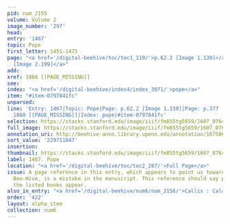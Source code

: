 ```yaml
---
pid: num_2155
volume: Volume 2
image_number: '297'
head:
entry: '1467'
topic: Pope
first_letter: 1451-1475
page: "<a href='/digital-beehive/toc/toc1_119/'>p.62.2 [Image 1.130]</a>|<a href='/digital-beehive/toc/toc2_189/'>p.377
  [Image 2.199]</a>"
add:
xref: 1860 [[PAGE_MISSING]]
see:
index: "<a href='/digital-beehive/index4/index_3071/'>pope</a>"
item: "#item-0797841fc"
unparsed:
line: 'Entry: 1467|Topic: Pope|Page: p.62.2 [Image 1.130]|Page: p.377 [Image 2.199]|Xref:
  1860 [[PAGE_MISSING]]|Index: pope|#item-0797841fc'
selection: https://stacks.stanford.edu/image/iiif/fm855tg5659/1607_0764/388,1047,2875,727/full/0/default.jpg
full_image: https://stacks.stanford.edu/image/iiif/fm855tg5659/1607_0764/full/full/0/default.jpg
annotation_uri: http://beehive-anno.library.upenn.edu/annotation/1675868984344
sort_value: '229711047'
insertion:
thumbnail: https://stacks.stanford.edu/image/iiif/fm855tg5659/1607_0764/388,1047,600,180/250,/0/default.jpg
label: 1467. Pope
location: "<a href='/digital-beehive/toc/toc2_287/'>Full Page</a>"
issue: A page reference in this entry, which appears to point us toward p.177 of the
  Bee-Hive, is a mistake in the manuscript. This reference should say p.377, where
  the listed books appear.
also_in_entry: "<a href='/digital-beehive/num6/num_2156/'>Callis : Calais</a>"
order: '422'
layout: alpha_item
collection: num6
---
```

